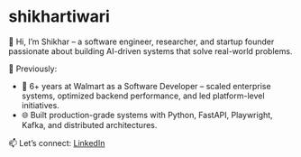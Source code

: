 # shikhartiwari

👋 Hi, I’m Shikhar – a software engineer, researcher, and startup founder passionate about building AI-driven systems that solve real-world problems.

🔧 Previously:
- 🏢 6+ years at Walmart as a Software Developer – scaled enterprise systems, optimized backend performance, and led platform-level initiatives.
- 🌐 Built production-grade systems with Python, FastAPI, Playwright, Kafka, and distributed architectures.

📫 Let’s connect: [LinkedIn]([https://linkedin.com/in/YOUR_LINK](https://www.linkedin.com/in/shikhar-tiwari-4a9ba7142/))
